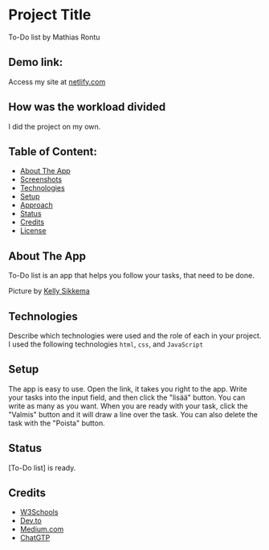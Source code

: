 # Project Title 
To-Do list by Mathias Rontu

## Demo link:
Access my site at [netlify.com](https://thunderous-kulfi-f9b3b0.netlify.app/)

## How was the workload divided
I did the project on my own.



## Table of Content:

- [About The App](#about-the-app)
- [Screenshots](#screenshots)
- [Technologies](#technologies)
- [Setup](#setup)
- [Approach](#approach)
- [Status](#status)
- [Credits](#credits)
- [License](#license)

## About The App
To-Do list is an app that helps you follow your tasks, that need to be done. 

Picture by [Kelly Sikkema](https://unsplash.com/@kellysikkema)

## Technologies
Describe which technologies were used and the role of each in your project. 
I used the following technologies `html`, `css`, and `JavaScript`

## Setup
The app is easy to use. Open the link, it takes you right to the app. Write your tasks into the input field, and then click the "lisää" button. You can write as many as you want. When you are ready with your task, click the "Valmis" button and it will draw a line over the task. You can also delete the task with the "Poista" button.

## Status
[To-Do list] is ready.

## Credits
- [W3Schools](https://www.w3schools.com/js/default.asp)
- [Dev.to](https://dev.to/iamcymentho/how-to-build-a-functional-to-do-list-app-with-javascript-html-and-css-a-step-by-step-guide-h9f)
- [Medium.com](https://medium.com/@medha_/todo-list-dom-manipulation-in-js-539ff1ad86a0)
- [ChatGTP](chatgpt.com)
